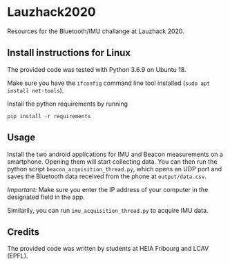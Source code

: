 # Lauzhack2020

Resources for the Bluetooth/IMU challange at Lauzhack 2020.

## Install instructions for Linux

The provided code was tested with Python 3.6.9 on Ubuntu 18. 

Make sure you have the `ifconfig` command line tool installed (`sudo apt install net-tools`). 

Install the python requirements by running 

``` 
pip install -r requirements
```

## Usage

Install the two android applications for IMU and Beacon measurements on a smartphone. Opening them will start collecting data. 
You can then run the python script `beacon_acquisition_thread.py`, which opens an UDP port and saves the Bluetooth data received from the phone at `output/data.csv`.

*Important:* Make sure you enter the IP address of your computer in the designated field in the app.

Similarily, you can run `imu_acquisition_thread.py` to acquire IMU data. 

## Credits

The provided code was written by students at HEIA Fribourg and LCAV (EPFL). 
